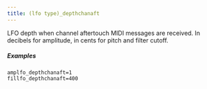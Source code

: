 ```yaml
---
title: (lfo type)_depthchanaft
---
```

LFO depth when channel aftertouch MIDI messages are received.
In decibels for amplitude, in cents for pitch and filter cutoff.

##### Examples

```
amplfo_depthchanaft=1
fillfo_depthchanaft=400
```
